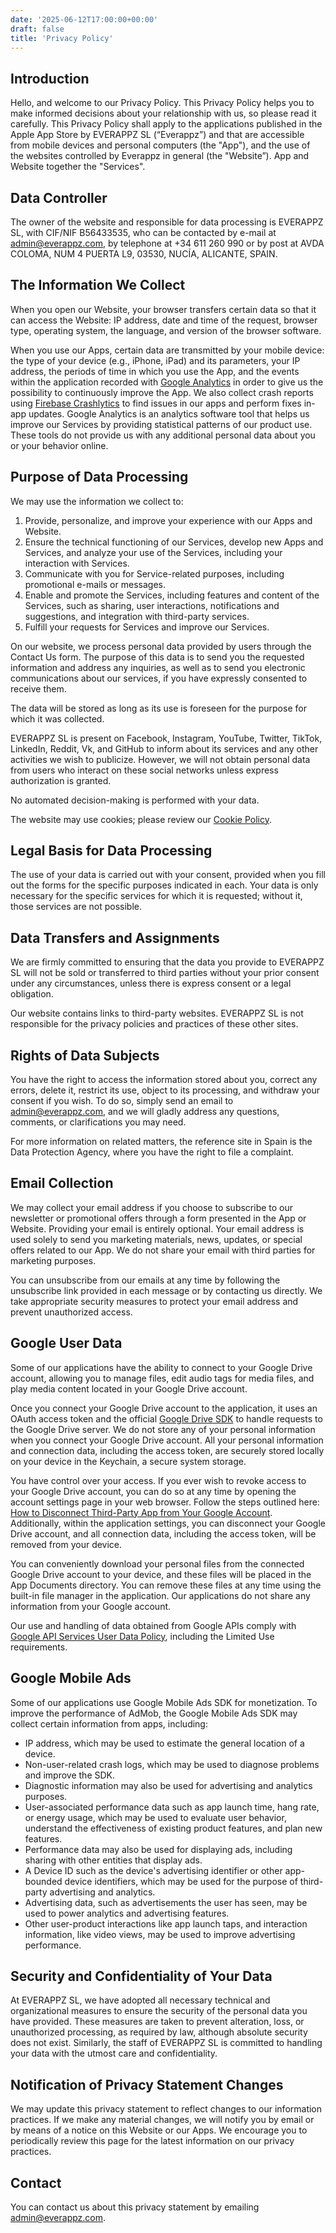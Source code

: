 ```yaml
---
date: '2025-06-12T17:00:00+00:00'
draft: false
title: 'Privacy Policy'
---
```


## Introduction

Hello, and welcome to our Privacy Policy. This Privacy Policy helps you to make informed decisions about your relationship with us, so please read it carefully. This Privacy Policy shall apply to the applications published in the Apple App Store by EVERAPPZ SL (“Everappz”) and that are accessible from mobile devices and personal computers (the "App"), and the use of the websites controlled by Everappz in general (the "Website”). App and Website together the "Services".

## Data Controller

The owner of the website and responsible for data processing is EVERAPPZ SL, with CIF/NIF B56433535, who can be contacted by e-mail at [admin@everappz.com](mailto:admin@everappz.com), by telephone at +34 611 260 990 or by post at AVDA COLOMA, NUM 4 PUERTA L9, 03530, NUCÍA, ALICANTE, SPAIN.

## The Information We Collect

When you open our Website, your browser transfers certain data so that it can access the Website: IP address, date and time of the request, browser type, operating system, the language, and version of the browser software.

When you use our Apps, certain data are transmitted by your mobile device: the type of your device (e.g., iPhone, iPad) and its parameters, your IP address, the periods of time in which you use the App, and the events within the application recorded with [Google Analytics](https://support.google.com/analytics/answer/11593727?hl=en) in order to give us the possibility to continuously improve the App. We also collect crash reports using [Firebase Crashlytics](https://firebase.google.com/docs/crashlytics) to find issues in our apps and perform fixes in-app updates. Google Analytics is an analytics software tool that helps us improve our Services by providing statistical patterns of our product use. These tools do not provide us with any additional personal data about you or your behavior online.

## Purpose of Data Processing

We may use the information we collect to:

1. Provide, personalize, and improve your experience with our Apps and Website.
2. Ensure the technical functioning of our Services, develop new Apps and Services, and analyze your use of the Services, including your interaction with Services.
3. Communicate with you for Service-related purposes, including promotional e-mails or messages.
4. Enable and promote the Services, including features and content of the Services, such as sharing, user interactions, notifications and suggestions, and integration with third-party services.
5. Fulfill your requests for Services and improve our Services.

On our website, we process personal data provided by users through the Contact Us form. The purpose of this data is to send you the requested information and address any inquiries, as well as to send you electronic communications about our services, if you have expressly consented to receive them.

The data will be stored as long as its use is foreseen for the purpose for which it was collected.

EVERAPPZ SL is present on Facebook, Instagram, YouTube, Twitter, TikTok, LinkedIn, Reddit, Vk, and GitHub to inform about its services and any other activities we wish to publicize. However, we will not obtain personal data from users who interact on these social networks unless express authorization is granted.

No automated decision-making is performed with your data.

The website may use cookies; please review our [Cookie Policy](/legal/cookie-policy).

## Legal Basis for Data Processing

The use of your data is carried out with your consent, provided when you fill out the forms for the specific purposes indicated in each. Your data is only necessary for the specific services for which it is requested; without it, those services are not possible.

## Data Transfers and Assignments

We are firmly committed to ensuring that the data you provide to EVERAPPZ SL will not be sold or transferred to third parties without your prior consent under any circumstances, unless there is express consent or a legal obligation.

Our website contains links to third-party websites. EVERAPPZ SL is not responsible for the privacy policies and practices of these other sites.

## Rights of Data Subjects

You have the right to access the information stored about you, correct any errors, delete it, restrict its use, object to its processing, and withdraw your consent if you wish. To do so, simply send an email to [admin@everappz.com](mailto:admin@everappz.com), and we will gladly address any questions, comments, or clarifications you may need.

For more information on related matters, the reference site in Spain is the Data Protection Agency, where you have the right to file a complaint.

## Email Collection

We may collect your email address if you choose to subscribe to our newsletter or promotional offers through a form presented in the App or Website. Providing your email is entirely optional. Your email address is used solely to send you marketing materials, news, updates, or special offers related to our App. We do not share your email with third parties for marketing purposes.

You can unsubscribe from our emails at any time by following the unsubscribe link provided in each message or by contacting us directly. We take appropriate security measures to protect your email address and prevent unauthorized access.

## Google User Data

Some of our applications have the ability to connect to your Google Drive account, allowing you to manage files, edit audio tags for media files, and play media content located in your Google Drive account.

Once you connect your Google Drive account to the application, it uses an OAuth access token and the official [Google Drive SDK](https://developers.google.com/drive/api/guides/about-sdk) to handle requests to the Google Drive server. We do not store any of your personal information when you connect your Google Drive account. All your personal information and connection data, including the access token, are securely stored locally on your device in the Keychain, a secure system storage.

You have control over your access. If you ever wish to revoke access to your Google Drive account, you can do so at any time by opening the account settings page in your web browser. Follow the steps outlined here: [How to Disconnect Third-Party App from Your Google Account](/docs/howto/how-to-disconnect-third-party-app-from-your-google-account). Additionally, within the application settings, you can disconnect your Google Drive account, and all connection data, including the access token, will be removed from your device.

You can conveniently download your personal files from the connected Google Drive account to your device, and these files will be placed in the App Documents directory. You can remove these files at any time using the built-in file manager in the application. Our applications do not share any information from your Google account.

Our use and handling of data obtained from Google APIs comply with [Google API Services User Data Policy](https://developers.google.com/terms/api-services-user-data-policy), including the Limited Use requirements.

## Google Mobile Ads

Some of our applications use Google Mobile Ads SDK for monetization. To improve the performance of AdMob, the Google Mobile Ads SDK may collect certain information from apps, including:

- IP address, which may be used to estimate the general location of a device.
- Non-user-related crash logs, which may be used to diagnose problems and improve the SDK.
- Diagnostic information may also be used for advertising and analytics purposes.
- User-associated performance data such as app launch time, hang rate, or energy usage, which may be used to evaluate user behavior, understand the effectiveness of existing product features, and plan new features.
- Performance data may also be used for displaying ads, including sharing with other entities that display ads.
- A Device ID such as the device's advertising identifier or other app-bounded device identifiers, which may be used for the purpose of third-party advertising and analytics.
- Advertising data, such as advertisements the user has seen, may be used to power analytics and advertising features.
- Other user-product interactions like app launch taps, and interaction information, like video views, may be used to improve advertising performance.

## Security and Confidentiality of Your Data

At EVERAPPZ SL, we have adopted all necessary technical and organizational measures to ensure the security of the personal data you have provided. These measures are taken to prevent alteration, loss, or unauthorized processing, as required by law, although absolute security does not exist. Similarly, the staff of EVERAPPZ SL is committed to handling your data with the utmost care and confidentiality.

## Notification of Privacy Statement Changes

We may update this privacy statement to reflect changes to our information practices. If we make any material changes, we will notify you by email or by means of a notice on this Website or our Apps. We encourage you to periodically review this page for the latest information on our privacy practices.

## Contact

You can contact us about this privacy statement by emailing [admin@everappz.com](mailto:admin@everappz.com).